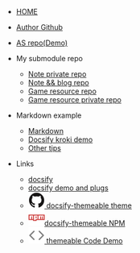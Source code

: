 * [HOME](/)
* [Author Github](https://github.com/liminany/)
* [AS repo(Demo)](https://github.com/limin-sites/as)
* My submodule repo

  - [Note private repo](https://github.com/limin-sites/p)
  - [Note && blog repo](https://github.com/limin-sites/w)
  - [Game resource repo](https://github.com/limin-sites/s)
  - [Game resource private repo](https://github.com/limin-sites/pg)
* Markdown example

  - [Markdown](content/markdown-example/markdown.md)
  - [Docsify kroki demo](kroki-demo)
  - [Other tips](content/w/themes.md)
* Links

  - [docsify](https://github.com/docsifyjs/docsify/)
  - [docsify demo and plugs](https://github.com/docsifyjs/awesome-docsify)
  - [![Github](/assets/img/github.svg) docsify-themeable theme](https://github.com/jhildenbiddle/docsify-themeable)
  - [![NPM](/assets/img/npm.svg)docsify-themeable NPM](https://www.npmjs.com/package/docsify-themeable)
  - [![Code](/assets/img/code.svg) themeable Code Demo](https://codesandbox.io/s/xv36w4695o)